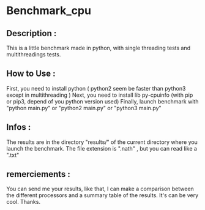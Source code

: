 # Benchmark_cpu

## Description :

This is a little benchmark made in python, with single threading tests and multithreadings tests.

## How to Use :

First, you need to install python ( python2 seem be faster than python3 except in multithreading )
Next, you need to install lib py-cpuinfo (with pip or pip3, depend of you python version used)
Finally, launch benchmark with "python main.py" or "python2 main.py" or "python3 main.py"

## Infos :

The results are in the directory "results/" of the current directory where you launch the benchmark.
The file extension is ".nath" , but you can read like a ".txt"

## remerciements :

You can send me your results, like that, I can make a comparison between the different processors and a summary table of the results.
It's can be very cool.
Thanks.

